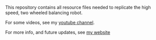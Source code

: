 This repository contains all resource files needed to replicate the high speed, two wheeled balancing robot. 

For some videos, see my [youtube channel](https://www.youtube.com/watch?v=D7hvI_Tb0o4). 

For more info, and future updates, see [my website](http://elexperiment.nl/2018/11/high-speed-balancing-robot-introduction/)